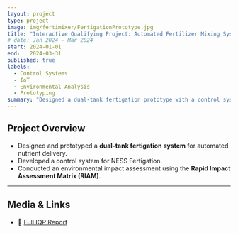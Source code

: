 ```yaml
---
layout: project
type: project
image: img/fertimixer/FertigationPrototype.jpg
title: "Interactive Qualifying Project: Automated Fertilizer Mixing System"
# date: Jan 2024 – Mar 2024
start: 2024-01-01
end:   2024-03-31
published: true
labels:
  - Control Systems
  - IoT
  - Environmental Analysis
  - Prototyping
summary: "Designed a dual-tank fertigation prototype with a control system for NESS Fertigation, and analyzed its environmental impact using RIAM."
---
```


## Project Overview
- Designed and prototyped a **dual-tank fertigation system** for automated nutrient delivery.
- Developed a control system for NESS Fertigation.
- Conducted an environmental impact assessment using the **Rapid Impact Assessment Matrix (RIAM)**.

---

## Media & Links
- 📄 [Full IQP Report](link-here)
